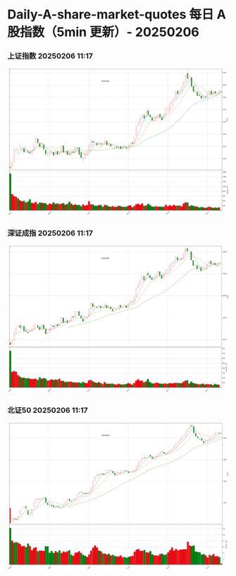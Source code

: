 
# Daily-A-share-market-quotes 每日 A 股指数（5min 更新）- 20250206

### 上证指数 20250206 11:17
![](./fig/2025/2/20250206-sh000001.png)

### 深证成指 20250206 11:17
![](./fig/2025/2/20250206-sz399001.png)

### 北证50 20250206 11:17
![](./fig/2025/2/20250206-bj899050.png)
